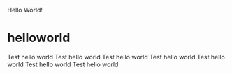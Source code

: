 Hello World!
# helloworld
Test hello world
Test hello world
Test hello world
Test hello world
Test hello world
Test hello world
Test hello world
